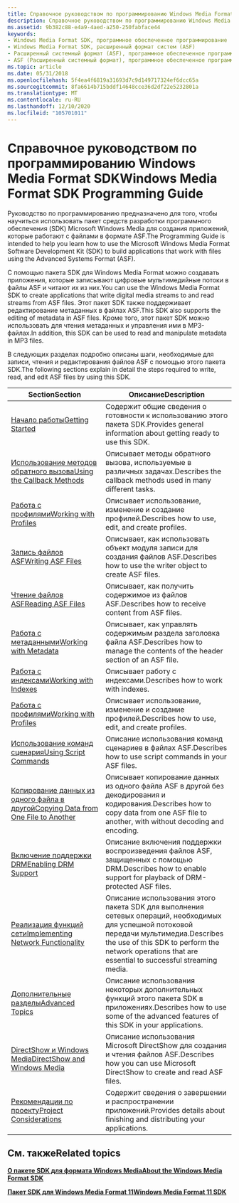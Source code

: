 ```yaml
---
title: Справочное руководством по программированию Windows Media Format SDK
description: Справочное руководством по программированию Windows Media Format SDK
ms.assetid: 9b382c88-e4a9-4aed-a250-250fabface44
keywords:
- Windows Media Format SDK, программное обеспеченное программирование
- Windows Media Format SDK, расширенный формат систем (ASF)
- Расширенный системный формат (ASF), программное обеспеченное программирование
- ASF (Расширенный системный формат), программное обеспеченное программирование
ms.topic: article
ms.date: 05/31/2018
ms.openlocfilehash: 5f4ea4f6819a31693d7c9d149717324ef6dcc65a
ms.sourcegitcommit: 8fa6614b715bddf14648cce36d2df22e5232801a
ms.translationtype: MT
ms.contentlocale: ru-RU
ms.lasthandoff: 12/10/2020
ms.locfileid: "105701011"
---
```

# <a name="windows-media-format-sdk-programming-guide"></a><span data-ttu-id="9236c-107">Справочное руководством по программированию Windows Media Format SDK</span><span class="sxs-lookup"><span data-stu-id="9236c-107">Windows Media Format SDK Programming Guide</span></span>

<span data-ttu-id="9236c-108">Руководство по программированию предназначено для того, чтобы научиться использовать пакет средств разработки программного обеспечения (SDK) Microsoft Windows Media для создания приложений, которые работают с файлами в формате ASF.</span><span class="sxs-lookup"><span data-stu-id="9236c-108">The Programming Guide is intended to help you learn how to use the Microsoft Windows Media Format Software Development Kit (SDK) to build applications that work with files using the Advanced Systems Format (ASF).</span></span>

<span data-ttu-id="9236c-109">С помощью пакета SDK для Windows Media Format можно создавать приложения, которые записывают цифровые мультимедийные потоки в файлы ASF и читают их из них.</span><span class="sxs-lookup"><span data-stu-id="9236c-109">You can use the Windows Media Format SDK to create applications that write digital media streams to and read streams from ASF files.</span></span> <span data-ttu-id="9236c-110">Этот пакет SDK также поддерживает редактирование метаданных в файлах ASF.</span><span class="sxs-lookup"><span data-stu-id="9236c-110">This SDK also supports the editing of metadata in ASF files.</span></span> <span data-ttu-id="9236c-111">Кроме того, этот пакет SDK можно использовать для чтения метаданных и управления ими в MP3-файлах.</span><span class="sxs-lookup"><span data-stu-id="9236c-111">In addition, this SDK can be used to read and manipulate metadata in MP3 files.</span></span>

<span data-ttu-id="9236c-112">В следующих разделах подробно описаны шаги, необходимые для записи, чтения и редактирования файлов ASF с помощью этого пакета SDK.</span><span class="sxs-lookup"><span data-stu-id="9236c-112">The following sections explain in detail the steps required to write, read, and edit ASF files by using this SDK.</span></span>



| <span data-ttu-id="9236c-113">Section</span><span class="sxs-lookup"><span data-stu-id="9236c-113">Section</span></span>                                                                            | <span data-ttu-id="9236c-114">Описание</span><span class="sxs-lookup"><span data-stu-id="9236c-114">Description</span></span>                                                                                                       |
|------------------------------------------------------------------------------------|-------------------------------------------------------------------------------------------------------------------|
| [<span data-ttu-id="9236c-115">Начало работы</span><span class="sxs-lookup"><span data-stu-id="9236c-115">Getting Started</span></span>](getting-started.md)                                             | <span data-ttu-id="9236c-116">Содержит общие сведения о готовности к использованию этого пакета SDK.</span><span class="sxs-lookup"><span data-stu-id="9236c-116">Provides general information about getting ready to use this SDK.</span></span>                                                 |
| [<span data-ttu-id="9236c-117">Использование методов обратного вызова</span><span class="sxs-lookup"><span data-stu-id="9236c-117">Using the Callback Methods</span></span>](using-the-callback-methods.md)                       | <span data-ttu-id="9236c-118">Описывает методы обратного вызова, используемые в различных задачах.</span><span class="sxs-lookup"><span data-stu-id="9236c-118">Describes the callback methods used in many different tasks.</span></span>                                                      |
| [<span data-ttu-id="9236c-119">Работа с профилями</span><span class="sxs-lookup"><span data-stu-id="9236c-119">Working with Profiles</span></span>](working-with-profiles.md)                                 | <span data-ttu-id="9236c-120">Описывает использование, изменение и создание профилей.</span><span class="sxs-lookup"><span data-stu-id="9236c-120">Describes how to use, edit, and create profiles.</span></span>                                                                  |
| [<span data-ttu-id="9236c-121">Запись файлов ASF</span><span class="sxs-lookup"><span data-stu-id="9236c-121">Writing ASF Files</span></span>](writing-asf-files.md)                                         | <span data-ttu-id="9236c-122">Описывает, как использовать объект модуля записи для создания файлов ASF.</span><span class="sxs-lookup"><span data-stu-id="9236c-122">Describes how to use the writer object to create ASF files.</span></span>                                                       |
| [<span data-ttu-id="9236c-123">Чтение файлов ASF</span><span class="sxs-lookup"><span data-stu-id="9236c-123">Reading ASF Files</span></span>](reading-asf-files.md)                                         | <span data-ttu-id="9236c-124">Описывает, как получить содержимое из файлов ASF.</span><span class="sxs-lookup"><span data-stu-id="9236c-124">Describes how to receive content from ASF files.</span></span>                                                                  |
| [<span data-ttu-id="9236c-125">Работа с метаданными</span><span class="sxs-lookup"><span data-stu-id="9236c-125">Working with Metadata</span></span>](working-with-metadata.md)                                 | <span data-ttu-id="9236c-126">Описывает, как управлять содержимым раздела заголовка файла ASF.</span><span class="sxs-lookup"><span data-stu-id="9236c-126">Describes how to manage the contents of the header section of an ASF file.</span></span>                                        |
| [<span data-ttu-id="9236c-127">Работа с индексами</span><span class="sxs-lookup"><span data-stu-id="9236c-127">Working with Indexes</span></span>](working-with-indexes.md)                                   | <span data-ttu-id="9236c-128">Описывает работу с индексами.</span><span class="sxs-lookup"><span data-stu-id="9236c-128">Describes how to work with indexes.</span></span>                                                                               |
| [<span data-ttu-id="9236c-129">Работа с профилями</span><span class="sxs-lookup"><span data-stu-id="9236c-129">Working with Profiles</span></span>](working-with-profiles.md)                                 | <span data-ttu-id="9236c-130">Описывает использование, изменение и создание профилей.</span><span class="sxs-lookup"><span data-stu-id="9236c-130">Describes how to use, edit, and create profiles.</span></span>                                                                  |
| [<span data-ttu-id="9236c-131">Использование команд сценария</span><span class="sxs-lookup"><span data-stu-id="9236c-131">Using Script Commands</span></span>](using-script-commands.md)                                 | <span data-ttu-id="9236c-132">Описание использования команд сценариев в файлах ASF.</span><span class="sxs-lookup"><span data-stu-id="9236c-132">Describes how to use script commands in your ASF files.</span></span>                                                           |
| [<span data-ttu-id="9236c-133">Копирование данных из одного файла в другой</span><span class="sxs-lookup"><span data-stu-id="9236c-133">Copying Data from One File to Another</span></span>](copying-data-from-one-file-to-another.md) | <span data-ttu-id="9236c-134">Описывает копирование данных из одного файла ASF в другой без декодирования и кодирования.</span><span class="sxs-lookup"><span data-stu-id="9236c-134">Describes how to copy data from one ASF file to another, with without decoding and encoding.</span></span>                      |
| [<span data-ttu-id="9236c-135">Включение поддержки DRM</span><span class="sxs-lookup"><span data-stu-id="9236c-135">Enabling DRM Support</span></span>](enabling-drm-support.md)                                   | <span data-ttu-id="9236c-136">Описание включения поддержки воспроизведения файлов ASF, защищенных с помощью DRM.</span><span class="sxs-lookup"><span data-stu-id="9236c-136">Describes how to enable support for playback of DRM-protected ASF files.</span></span>                                          |
| [<span data-ttu-id="9236c-137">Реализация функций сети</span><span class="sxs-lookup"><span data-stu-id="9236c-137">Implementing Network Functionality</span></span>](implementing-network-functionality.md)       | <span data-ttu-id="9236c-138">Описание использования этого пакета SDK для выполнения сетевых операций, необходимых для успешной потоковой передачи мультимедиа.</span><span class="sxs-lookup"><span data-stu-id="9236c-138">Describes the use of this SDK to perform the network operations that are essential to successful streaming media.</span></span> |
| [<span data-ttu-id="9236c-139">Дополнительные разделы</span><span class="sxs-lookup"><span data-stu-id="9236c-139">Advanced Topics</span></span>](advanced-topics.md)                                             | <span data-ttu-id="9236c-140">Описание использования некоторых дополнительных функций этого пакета SDK в приложениях.</span><span class="sxs-lookup"><span data-stu-id="9236c-140">Describes how to use some of the advanced features of this SDK in your applications.</span></span>                              |
| [<span data-ttu-id="9236c-141">DirectShow и Windows Media</span><span class="sxs-lookup"><span data-stu-id="9236c-141">DirectShow and Windows Media</span></span>](directshow-and-windows-media.md)                   | <span data-ttu-id="9236c-142">Описание использования Microsoft DirectShow для создания и чтения файлов ASF.</span><span class="sxs-lookup"><span data-stu-id="9236c-142">Describes how you can use Microsoft DirectShow to create and read ASF files.</span></span>                                      |
| [<span data-ttu-id="9236c-143">Рекомендации по проекту</span><span class="sxs-lookup"><span data-stu-id="9236c-143">Project Considerations</span></span>](project-considerations.md)                               | <span data-ttu-id="9236c-144">Содержит сведения о завершении и распространении приложений.</span><span class="sxs-lookup"><span data-stu-id="9236c-144">Provides details about finishing and distributing your applications.</span></span>                                              |



 

## <a name="related-topics"></a><span data-ttu-id="9236c-145">См. также</span><span class="sxs-lookup"><span data-stu-id="9236c-145">Related topics</span></span>

<dl> <dt>

[<span data-ttu-id="9236c-146">**О пакете SDK для формата Windows Media**</span><span class="sxs-lookup"><span data-stu-id="9236c-146">**About the Windows Media Format SDK**</span></span>](about-the-windows-media-format-sdk.md)
</dt> <dt>

[<span data-ttu-id="9236c-147">**Пакет SDK для Windows Media Format 11**</span><span class="sxs-lookup"><span data-stu-id="9236c-147">**Windows Media Format 11 SDK**</span></span>](windows-media-format-11-sdk.md)
</dt> </dl>

 

 




